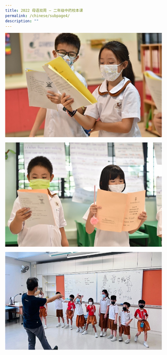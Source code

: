 ```yaml
---
title: 2022 母语双周 — 二年级中药校本课
permalink: /chinese/subpage4/
description: ""
---
```

![2022 母语双周 — 二年级中药校本课](/images/DSC_0047.jpeg)

![2022 母语双周 — 二年级中药校本课](/images/DSC_0003.jpeg)

![2022 母语双周 — 二年级中药校本课](/images/WhatsApp%20Image%202022-07-15.jpeg)